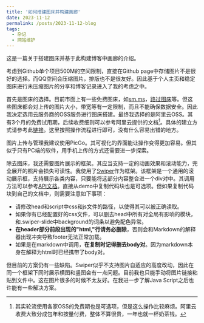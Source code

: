 ```yaml
---
title: '如何搭建图床并构建画廊'
date: 2023-11-12
permalink: /posts/2023-11-12-blog
tags:
  - 杂记
  - 网站维护
---
```


这是一篇关于搭建图床并基于此构建博客中画廊的介绍。

考虑到Github单个项目500M的空间限制，直接在Github page中存储图片不是很好的选择。而QQ空间会压缩图片，排版也不是很友好。因此基于个人主页和稳定图床进行未压缩图片的分享和博客记录进入了我的考虑之中。

首先是图床的选择。目前市面上有一些免费图床，如[sm.ms](sm.ms)，[路过图床](imgse.com)等。但这些图床都会对上传的图片大小，带宽等有一定限制，而且不能确保数据安全。因此我决定选用云服务商的OSS服务进行图床搭建。最终我选择的是阿里云OSS。其有3个月的免费试用期，后续收费细则可以参考阿里云提供的文档[^1]。具体的建立方式请参考此[链接](https://zhuanlan.zhihu.com/p/104152479)。这里按照操作流程进行即可，没有什么容易出错的地方。

图片上传与管理我建议使用PicGo。其可视化的界面能让操作变得更加容易。但其似乎只有PC端的软件，用手机上传的方式还需要进一步探索。

除去图床，我还需要图片展示的框架。其应当支持一定的动画效果和滚动能力，完全展开的照片会损失可读性。我使用了[Swiper](https://swiper.com.cn/)作为框架。该框架是一个通用的滚动展示框，支持展示各类内容，只要能将这部分内容整合进一个div对中。其调用方法可以参考[API文档](https://swiper.com.cn/api/index.html)。直接从demo中复制代码块也是可选项。但如果复制代码块到自己的文档中，则需要注意如下事项：
* 请修改head和script中css和js文件的路径，以使得其可以被正确读取。
* 如果你有已经配置好的css文件，可以删去head中所有对全局有影响的模块，和.swiper-slide中background的词条以避免配色异常。
* **在header部分前段出现的"html,"行请务必删除**，否则会和Markdown的解释器出现冲突导致footer无法正常加载。
* 如果是在markdown中调用，**在复制时记得删去body对**。因为markdown本身在解释为html时已经携带了body对。

但目前的方案仍有一些缺陷。Swiper似乎不支持图片自适应的高度改动，因此在同一个框架下同时展示横图和竖图会有一点问题。目前我也只能手动将图片链接粘贴到文件中。这在图片很多的时候不太友好。在我进一步了解Java Script之后也许能有一些解决方案。

[^1]: 其实轮流使用各家OSS的免费期也是可选项，但是这么操作比较麻烦。阿里云收费大致分成包年和按量付费，整体不算很贵，一年也就一杯奶茶钱。
